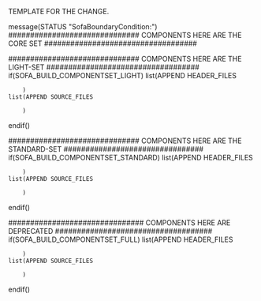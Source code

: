 TEMPLATE FOR THE CHANGE.

message(STATUS "SofaBoundaryCondition:")
############################## COMPONENTS HERE ARE THE  CORE SET ###################################


############################## COMPONENTS HERE ARE THE LIGHT-SET ###################################
if(SOFA_BUILD_COMPONENTSET_LIGHT)
    list(APPEND HEADER_FILES

        )
    list(APPEND SOURCE_FILES

        )
endif()

############################## COMPONENTS HERE ARE THE STANDARD-SET ################################
if(SOFA_BUILD_COMPONENTSET_STANDARD)
    list(APPEND HEADER_FILES

        )
    list(APPEND SOURCE_FILES

        )
endif()

############################### COMPONENTS HERE ARE DEPRECATED ####################################
if(SOFA_BUILD_COMPONENTSET_FULL)
    list(APPEND HEADER_FILES

        )
    list(APPEND SOURCE_FILES

        )
endif()

